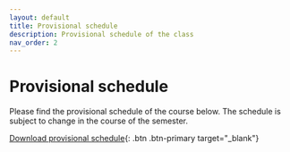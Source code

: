 ```yaml
---
layout: default
title: Provisional schedule
description: Provisional schedule of the class
nav_order: 2
---
```


# Provisional schedule

Please find the provisional schedule of the course below. The schedule is subject to change in the course of the semester.

[Download provisional schedule](https://aica-wavelab.github.io/project-workshop/assets/pdf/preliminary_schedule.pdf){: .btn .btn-primary target="_blank"}